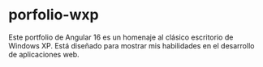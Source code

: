 # porfolio-wxp
Este portfolio de Angular 16 es un homenaje al clásico escritorio de Windows XP. Está diseñado para mostrar mis habilidades en el desarrollo de aplicaciones web.
